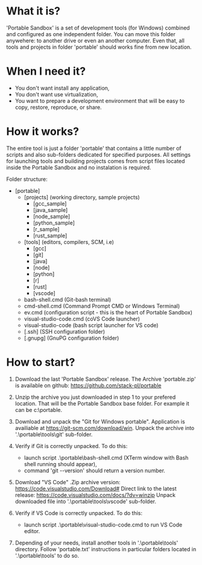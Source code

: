 # What it is?
'Portable Sandbox' is a set of development tools (for Windows) combined 
and configured as one independent folder. You can move this folder anywehere:
to another drive or even an another computer. Even that, all tools and projects in folder 'portable'
should works fine from new location.

# When I need it?
- You don't want install any application,
- You don't want use virtualization,
- You want to prepare a development environment that will be easy to copy,
  restore, reproduce, or share.

# How it works?
The entire tool is just a folder 'portable' that contains a little number of
scripts and also sub-folders dedicated for specified purposes. All settings 
for launching tools and building projects comes from script files located 
inside the Portable Sandbox and no instalation is required.

Folder structure:
   - [portable]
     - [projects]  (working directory, sample projects)
         - [gcc_sample] 
         - [java_sample] 
         - [node_sample]
         - [python_sample]
         - [r_sample]
         - [rust_sample]
      - [tools]  (editors, compilers, SCM, i.e)
         - [gcc]
         - [git]
         - [java]
         - [node]
         - [python]
         - [r]
         - [rust]
         - [vscode]
       - bash-shell.cmd  (Git-bash terminal)
       - cmd-shell.cmd  (Command Prompt CMD or Windows Terminal)
       - ev.cmd (configuration script - this is the heart of Portable Sandbox)
       - visual-studio-code.cmd (coVS Code launcher)
       - visual-studio-code (bash script launcher for VS code)
       - [.ssh]  (SSH configuration folder)
       - [.gnupg]  (GnuPG configuration folder)

# How to start?
1. Download the last 'Portable Sandbox' release. The Archive 'portable.zip' 
   is available on github: https://github.com/stack-pl/portable

2. Unzip the archive you just downloaded in step 1 to your prefered location.
   That will be the Portable Sandbox base folder. For example it can be c:\portable.

3. Download and unpack the "Git for Windows portable".
   Application is availiable at https://git-scm.com/download/win.
   Unpack the archive into '.\portable\tools\git' sub-folder. 

4. Verify if Git is correctly unpacked.
   To do this:
   - launch script .\portable\bash-shell.cmd (XTerm window with Bash shell running should appear),
   - command 'git --version' should return a version number.

5. Download "VS Code" .Zip archive version:
   https://code.visualstudio.com/Download#
   Direct link to the latest release: 
   https://code.visualstudio.com/docs/?dv=winzip
   Unpack downloaded file into '.\portable\tools\vscode' sub-folder.

6. Verify if VS Code is correctly unpacked.
   To do this:
   - launch script .\portable\visual-studio-code.cmd to run VS Code editor.

7. Depending of your needs, install another tools in '.\portable\tools' directory.
   Follow 'portable.txt' instructions in particular folders located in '.\portable\tools' to do so.
